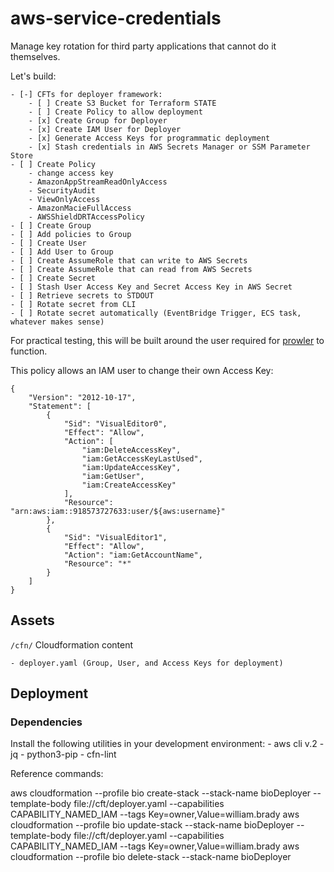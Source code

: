 # aws-service-credentials

Manage key rotation for third party applications that cannot do it themselves.

Let's build:

    - [-] CFTs for deployer framework:
        - [ ] Create S3 Bucket for Terraform STATE
        - [ ] Create Policy to allow deployment
        - [x] Create Group for Deployer
        - [x] Create IAM User for Deployer
        - [x] Generate Access Keys for programmatic deployment
        - [x] Stash credentials in AWS Secrets Manager or SSM Parameter Store
    - [ ] Create Policy
        - change access key
        - AmazonAppStreamReadOnlyAccess
        - SecurityAudit
        - ViewOnlyAccess
        - AmazonMacieFullAccess
        - AWSShieldDRTAccessPolicy
    - [ ] Create Group
    - [ ] Add policies to Group
    - [ ] Create User
    - [ ] Add User to Group
    - [ ] Create AssumeRole that can write to AWS Secrets
    - [ ] Create AssumeRole that can read from AWS Secrets
    - [ ] Create Secret
    - [ ] Stash User Access Key and Secret Access Key in AWS Secret
    - [ ] Retrieve secrets to STDOUT
    - [ ] Rotate secret from CLI
    - [ ] Rotate secret automatically (EventBridge Trigger, ECS task, whatever makes sense)

For practical testing, this will be built around the user required for [prowler](https://github.com/prowler-cloud/prowler) to function.

This policy allows an IAM user to change their own Access Key:
```
{
    "Version": "2012-10-17",
    "Statement": [
        {
            "Sid": "VisualEditor0",
            "Effect": "Allow",
            "Action": [
                "iam:DeleteAccessKey",
                "iam:GetAccessKeyLastUsed",
                "iam:UpdateAccessKey",
                "iam:GetUser",
                "iam:CreateAccessKey"
            ],
            "Resource": "arn:aws:iam::918573727633:user/${aws:username}"
        },
        {
            "Sid": "VisualEditor1",
            "Effect": "Allow",
            "Action": "iam:GetAccountName",
            "Resource": "*"
        }
    ]
}
```


## Assets

`/cfn/` Cloudformation content

    - deployer.yaml (Group, User, and Access Keys for deployment)

## Deployment


### Dependencies

Install the following utilities in your development environment: 
    - aws cli v.2
    - jq
    - python3-pip
    - cfn-lint

Reference commands:

aws cloudformation --profile bio create-stack --stack-name bioDeployer --template-body file://cft/deployer.yaml --capabilities CAPABILITY_NAMED_IAM --tags Key=owner,Value=william.brady
aws cloudformation --profile bio update-stack --stack-name bioDeployer --template-body file://cft/deployer.yaml --capabilities CAPABILITY_NAMED_IAM --tags Key=owner,Value=william.brady
aws cloudformation --profile bio delete-stack --stack-name bioDeployer
